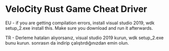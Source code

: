 # VeloCity Rust Game Cheat Driver
EU - if you are getting compilation errors, install visual studio 2019, wdk setup_2.exe install this. Make sure you download and run it afterwards.



TR - Derleme hataları alıyorsanız, visual studio 2019 kurun, wdk setup_2.exe bunu kurun. sonrasın da indirip çalıştırdığınızdan emin olun.
